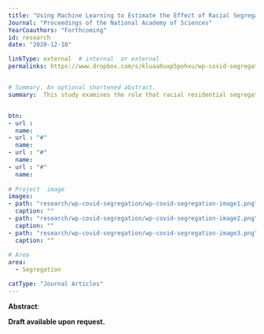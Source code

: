 ```yaml
---
title: "Using Machine Learning to Estimate the Effect of Racial Segregation on COVID-19 Mortality"
Journal: "Proceedings of the National Academy of Sciences"
YearCoauthors: "Forthcoming"
id: research
date: "2020-12-10"

linkType: external  # internal  or external
permalinks: https://www.dropbox.com/s/kluaa8uxp5pohxu/wp-covid-segregation-article.pdf?raw=1


# Summary. An optional shortened abstract.
summary:  This study examines the role that racial residential segregation has played in shaping the spread of the novel coronavirus disease 2019 (COVID-19) in the US as of September 30, 2020. The analysis focuses on the effects of racial residential segregation on mortality and infection rates for the overall population and on racial and ethnic mortality gaps. To account for potential confounding, I assemble a data set that includes 50 county-level factors that are potentially related to residential segregation and COVID-19 infection and mortality rates. These factors are grouped into 8 categories: demographics, density and potential for public interaction, social capital, health risk factors, capacity of the health care system, air pollution, employment in essential businesses, and political views. 


btn:
- url : 
  name:
- url : "#"
  name:
- url : "#"
  name: 
- url : "#"
  name: 
  
# Project  image 
images:
- path: "research/wp-covid-segregation/wp-covid-segregation-image1.png"
  caption: ""
- path: "research/wp-covid-segregation/wp-covid-segregation-image2.png"
  caption: ""  
- path: "research/wp-covid-segregation/wp-covid-segregation-image3.png"
  caption: ""  
  
# Area
area: 
  - Segregation

catType: "Journal Articles"
---
```


**Abstract**:  


**Draft available upon request.**